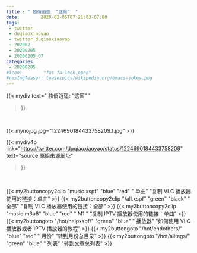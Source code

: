 ```yaml
---
title : " 独俏逍遥: “这厮”  "
date:        2020-02-05T07:21:03-07:00
tags:
 - twitter
 - duqiaoxiaoyao
 - twitter_duqiaoxiaoyao
 - 202002
 - 20200205
 - 20200205_07
categories:
 - 20200205
#icon:        "fas fa-lock-open"
#resImgTeaser: teaserpics/wikipedia.org/emacs-jokes.png
---
```


{{< mydiv text=" 独俏逍遥: “这厮”  "
>}}
<br>


 {{< mynojpg jpg="1224690184433758209.1.jpg" >}}<br> 



{{< mydiv4o link="https://twitter.com/duqiaoxiaoyao/status/1224690184433758209"
text="source 原始來源網址"
>}}


<br>





{{< my2buttoncopy2clip "music.xspf"        "blue"   "red"    " 单曲"  "复制 VLC 播放器使用的链接：单曲" >}} {{< my2buttoncopy2clip "/all.xspf"         "green"  "black"  " 全部"  "复制 VLC 播放器使用的链接：全部" >}} {{< my2buttoncopy2clip "music.m3u8"        "blue"   "red"    " M1 "    "复制 IPTV 播放器使用的链接：单曲" >}} {{< my2buttongoto      "/hot/helpxspf/"    "green"  "blue"   " 播放器" "如何使用 VLC 播放器或者 IPTV 播放器的教程" >}} {{< my2buttongoto      "/hot/endothers/"   "blue"   "red"    " 月份"   "转到月份总目录" >}} {{< my2buttongoto      "/hot/alltags/"     "green"  "blue"   " 列表"   "转到文章总列表" >}} 
